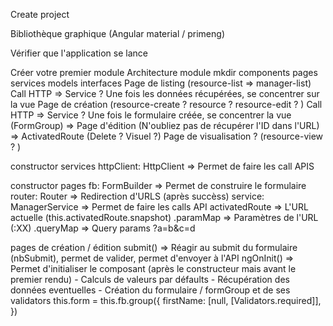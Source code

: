 Create project

Bibliothèque graphique (Angular material / primeng)

Vérifier que l'application se lance

Créer votre premier module
    Architecture module 
        mkdir components pages services models interfaces
    Page de listing (resource-list => manager-list)
        Call HTTP => Service ? 
        Une fois les données récupérées, se concentrer sur la vue 
    Page de création (resource-create ? resource ? resource-edit ? )
        Call HTTP => Service ? 
        Une fois le formulaire créée, se concentrer la vue (FormGroup)
    => Page d'édition (N'oubliez pas de récupérer l'ID dans l'URL) => ActivatedRoute
    (Delete ? Visuel ?)
    Page de visualisation ? (resource-view ? )

constructor services
    httpClient: HttpClient => Permet de faire les call APIS

constructor pages
    fb: FormBuilder => Permet de construire le formulaire
    router: Router => Redirection d'URLS (après succèss)
    service: ManagerService => Permet de faire les calls API 
    activatedRoute => L'URL actuelle (this.activatedRoute.snapshot) 
        .paramMap => Paramètres de l'URL (:XX)
        .queryMap => Query params ?a=b&c=d

pages de création / édition
    submit() => Réagir au submit du formulaire (nbSubmit), permet de valider, permet d'envoyer à l'API
    ngOnInit() => Permet d'initialiser le composant (après le constructeur mais avant le premier rendu)
        - Calculs de valeurs par défaults
        - Récupération des données eventuelles
        - Création du formulaire / formGroup et de ses validators
            this.form = this.fb.group({
                firstName: [null, [Validators.required]],
            })
